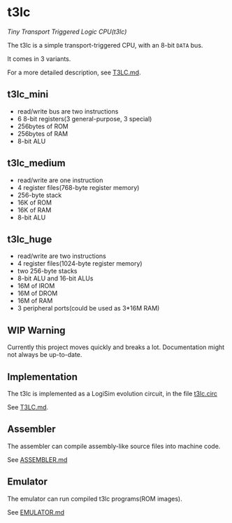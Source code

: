 # t3lc

*Tiny Transport Triggered Logic CPU(t3lc)*

The t3lc is a simple transport-triggered CPU,
with an 8-bit `DATA` bus.

It comes in 3 variants.

For a more detailed description, see [T3LC.md](doc/T3LC.md).

## t3lc_mini

 - read/write bus are two instructions
 - 6 8-bit registers(3 general-purpose, 3 special)
 - 256bytes of ROM
 - 256bytes of RAM
 - 8-bit ALU



## t3lc_medium

 - read/write are one instruction
 - 4 register files(768-byte register memory)
 - 256-byte stack
 - 16K of ROM
 - 16K of RAM
 - 8-bit ALU

## t3lc_huge

 - read/write are two instructions
 - 4 register files(1024-byte register memory)
 - two 256-byte stacks
 - 8-bit ALU and 16-bit ALUs
 - 16M of IROM
 - 16M of DROM
 - 16M of RAM
 - 3 peripheral ports(could be used as 3*16M RAM)



## WIP Warning

Currently this project moves quickly and breaks a lot.
Documentation might not always be up-to-date.



## Implementation

The t3lc is implemented as a LogiSim evolution circuit, in the
file [t3lc.circ](t3lc.circ)

See [T3LC.md](doc/T3LC.md).



## Assembler

The assembler can compile assembly-like source files into machine code.

See [ASSEMBLER.md](doc/ASSEMBLER.md)



## Emulator

The emulator can run compiled t3lc programs(ROM images).

See [EMULATOR.md](doc/EMULATOR.md)

